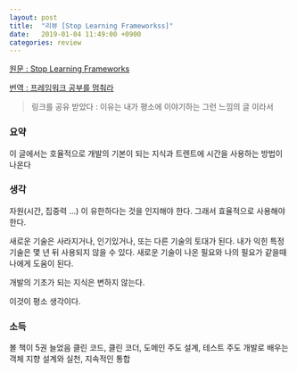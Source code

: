 ```yaml
---
layout: post
title:  "리뷰 [Stop Learning Frameworkss]"
date:   2019-01-04 11:49:00 +0900
categories: review
---
```


[원문 : Stop Learning Frameworks][Original]

[번역 : 프레임워크 공부를 멈춰라][Translation]

> 링크를 공유 받았다 : 이유는 내가 평소에 이야기하는 그런 느낌의 글 이라서

### 요약 ###
이 글에서는 호율적으로 개발의 기본이 되는 지식과 트렌트에 시간을 사용하는 방법이 나온다

### 생각 ###
자원(시간, 집중력 ...) 이 유한하다는 것을 인지해야 한다.
그래서 효율적으로 사용해야 한다.

새로운 기술은 사라지거나, 인기있거나, 또는 다른 기술의 토대가 된다.
내가 익힌 특정기술은 몇 년 뒤 사용되지 않을 수 있다.
새로운 기술이 나온 필요와 나의 필요가 같을때 나에게 도움이 된다.

개발의 기초가 되는 지식은 변하지 않는다.

이것이 평소 생각이다.

### 소득 ###
볼 책이 5권 늘었음
클린 코드, 클린 코더, 도메인 주도 설계, 테스트 주도 개발로 배우는 객체 지향 설계와 실천, 지속적인 통합

[Original]: https://sizovs.net/2018/12/17/stop-learning-frameworks/?fbclid=IwAR0Z7akFcxic9iAJJVg4y4bByucngPael0kq485m_yL3IbuVcySyuftVJ3c
[Translation]: https://medium.com/@jongyoungpark/%ED%94%84%EB%A0%88%EC%9E%84%EC%9B%8C%ED%81%AC-%EA%B3%B5%EB%B6%80%EB%A5%BC-%EB%A9%88%EC%B6%B0%EB%9D%BC-1afa37644474